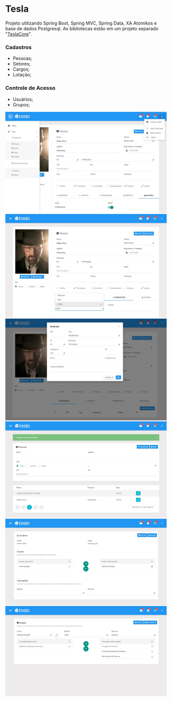 # Tesla
Projeto utilizando Spring Boot, Spring MVC, Spring Data, XA Atomikos e base de dados Postgresql.
As bibliotecas estão em um projeto separado "[TeslaCore](https://github.com/caiocolares/TeslaCore)".

### Cadastros
- Pessoas;
- Setores;
- Cargos;
- Lotação;

### Controle de Acesso
- Usuários;
- Grupos;

![Alt text](example1.jpg?raw=true "Example1")
![Alt text](example2.jpg?raw=true "Example2")
![Alt text](example3.jpg?raw=true "Example3")
![Alt text](example4.jpg?raw=true "Example4")
![Alt text](example5.jpg?raw=true "Example5")
![Alt text](example6.jpg?raw=true "Example6")

